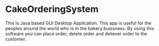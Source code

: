 # CakeOrderingSystem
This is Java based GUI Desktop Application. This app is useful for the peoples around the world who is in the bakery buissness. By using this software you can place order, delete order and deliever order to the customer.
